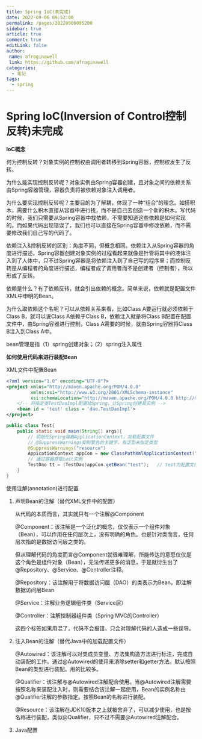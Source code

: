```yaml
---
title: Spring IoC(未完成)
date: 2022-09-06 09:52:00
permalink: /pages/20220906095200
sidebar: true
article: true
comment: true
editLink: false
author:
 name: afroginawell
 link: https://github.com/afroginawell
categories:
  - 笔记
tags:
  - spring
---
```

# Spring  IoC(Inversion of Control控制反转)未完成

**IoC概念**

何为控制反转？对象实例的控制权由调用者转移到Spring容器，控制权发生了反转。

为什么能实现控制反转呢？对象实例由Spring容器创建，且对象之间的依赖关系由Spring容器管理，容器负责将被依赖对象注入调用者。

为什么要实现控制反转呢？主要目的为了解耦，体现了一种“组合”的理念。如搭积木，需要什么积木直接从容器中进行找，而不是自己去创造一个新的积木。写代码的时候，我们只需要从Spring容器中找依赖，不需要知道这些依赖是如何实现的。而如果代码出现错误了，我们也可以直接在Spring容器中修改依赖，而不需要修改我们自己写的代码了。

依赖注入&控制反转的区别：角度不同，但概念相同。依赖注入从Spring容器的角度进行描述，Spring容器创建对象实例的过程看起来就像是针管将其中的液体注入到了人体中，只不过Spring容器是将依赖注入到了自己写的程序里；而控制反转是从编程者的角度进行描述，编程者成了调用者而不是创建者（控制者），所以形成了反转。

依赖是什么？有了依赖反转，就会引出依赖的概念。简单来说，依赖就是配置文件XML中申明的Bean。

为什么取依赖这个名呢？可以从依赖关系来看，比如Class A要运行就必须依赖于Class B，就可以说Class A依赖于Class B，依赖注入就是将Class B配置在配置文件中，由Spring容器进行控制，Class A需要的时候，就由Spring容器将Class B注入到Class A中。

bean管理是指（1）spring创建对象；（2）spring注入属性

**如何使用代码来进行装配Bean**

XML文件中配置Bean

```XML
<?xml version="1.0" encoding="UTF-8"?>
<project xmlns="http://maven.apache.org/POM/4.0.0"
         xmlns:xsi="http://www.w3.org/2001/XMLSchema-instance"
         xsi:schemaLocation="http://maven.apache.org/POM/4.0.0 http://maven.apache.org/xsd/maven-4.0.0.xsd">
    <!-- 将指定类TestDaoImpl配置给Spring，让Spring创建其实例 -->
    <bean id = 'test' class = 'dao.TestDaoImpl'>
</project>
```

```java
public class Test{
    public static void main(String[] args){
		// 初始化Spring容器ApplicationContext，加载配置文件
        // @SuppressWarnings抑制警告的关键字，有泛型未指定类型
        @SuppressWarnings("resource")
        AppicationContext appCon = new ClassPathXmlApplicationContext("applicationContext.xml");
        // 通过容器获取test实例
        TestDao tt = (TestDao)appCon.getBean("test");	// test为配置文件中的id
    }
}
```

使用注解(annotation)进行配置

1. 声明Bean的注解（替代XML文件中的配置）

   从代码的本质而言，其实就只有一个注解@Component

   @Component：该注解是一个泛化的概念，仅仅表示一个组件对象（Bean），可以作用在任何层次上，没有明确的角色。也是针对类而言，任何层次指的是数据访问层之类的。

   但从理解代码的角度而言@Component就很难理解，所能传达的意思仅仅是这个角色是组件对象（Bean），无法传递更多的消息，于是就衍生出了@Repository、@Service、@Controller注释。

   @Repository：该注解用于将数据访问层（DAO）的类表示为Bean，即注解数据访问层Bean

   @Service：注解业务逻辑组件类（Service层）

   @Controller：注解控制器组件类（Spring MVC的Controller）

   这四个标签如果用混了，代码不会报错，只会对理解代码的人造成一些误导。

2. 注入Bean的注解（替代Java中的加载配置文件）

   @Autowired：该注解可以对类成员变量、方法集构造方法进行标注，完成自动装配的工作。通过@Autowired的使用来消除setter和getter方法。默认按照Bean的类型进行装配。用的比较多。	

   @Qualifier：该注解与@Autowired注解配合使用。当@Autowired注解需要按照名称来装配注入时，则需要结合该注解一起使用，Bean的实例名称由@Qualifier注解的参数指定。按照Bean的名称进行装配。

   @Resource：该注解在JDK10版本之上就被舍弃了，可以减少使用，也是按名称进行装配，类似@Qualifier，只不过不需要@Autowired注解配合。

3. Java配置

   





 